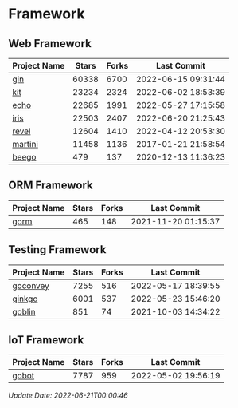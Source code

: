 # Framework

## Web Framework
| Project Name | Stars | Forks | Last Commit |
| ------------ | ----- | ----- | ----------- |
| [gin](https://github.com/gin-gonic/gin) | 60338 | 6700 | 2022-06-15 09:31:44 |
| [kit](https://github.com/go-kit/kit) | 23234 | 2324 | 2022-06-02 18:53:39 |
| [echo](https://github.com/labstack/echo) | 22685 | 1991 | 2022-05-27 17:15:58 |
| [iris](https://github.com/kataras/iris) | 22503 | 2407 | 2022-06-20 21:25:43 |
| [revel](https://github.com/revel/revel) | 12604 | 1410 | 2022-04-12 20:53:30 |
| [martini](https://github.com/go-martini/martini) | 11458 | 1136 | 2017-01-21 21:58:54 |
| [beego](https://github.com/astaxie/beego) | 479 | 137 | 2020-12-13 11:36:23 |

## ORM Framework
| Project Name | Stars | Forks | Last Commit |
| ------------ | ----- | ----- | ----------- |
| [gorm](https://github.com/jinzhu/gorm) | 465 | 148 | 2021-11-20 01:15:37 |

## Testing Framework
| Project Name | Stars | Forks | Last Commit |
| ------------ | ----- | ----- | ----------- |
| [goconvey](https://github.com/smartystreets/goconvey) | 7255 | 516 | 2022-05-17 18:39:55 |
| [ginkgo](https://github.com/onsi/ginkgo) | 6001 | 537 | 2022-05-23 15:46:20 |
| [goblin](https://github.com/franela/goblin) | 851 | 74 | 2021-10-03 14:34:22 |

## IoT Framework
| Project Name | Stars | Forks | Last Commit |
| ------------ | ----- | ----- | ----------- |
| [gobot](https://github.com/hybridgroup/gobot) | 7787 | 959 | 2022-05-02 19:56:19 |

*Update Date: 2022-06-21T00:00:46*